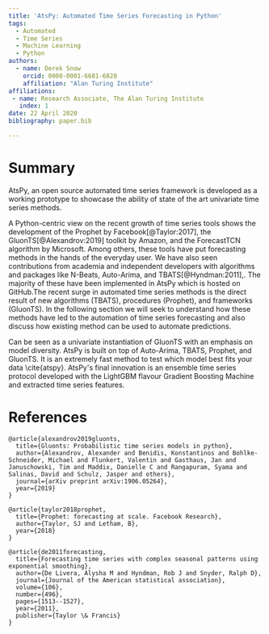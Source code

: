 ```yaml
---
title: 'AtsPy: Automated Time Series Forecasting in Python'
tags:
  - Automated
  - Time Series
  - Machine Learning
  - Python
authors:
  - name: Derek Snow
    orcid: 0000-0001-6681-6828
    affiliation: "Alan Turing Institute"
affiliations:
 - name: Research Associate, The Alan Turing Institute
   index: 1
date: 22 April 2020
bibliography: paper.bib

---
```


# Summary

AtsPy, an open source automated time series framework is developed as a working 
prototype to showcase the ability of state of the art univariate time series methods.


A Python-centric view on the recent growth of time series tools shows the development
of the Prophet by Facebook[@Taylor:2017], the GluonTS[@Alexandrov:2019] toolkit by Amazon, and the ForecastTCN algorithm
by Microsoft. Among others, these tools have put forecasting methods in the hands of the
everyday user. We have also seen contributions from academia and independent developers 
with algorithms and packages like N-Beats, Auto-Arima, and TBATS[@Hyndman:2011],. The majority of these 
have been implemented in AtsPy which is hosted on GitHub.The recent surge in automated 
time series methods is the direct result of new algorithms (TBATS), procedures (Prophet),
and frameworks (GluonTS). In the following section we will seek to understand how these 
methods have led to the automation of time series forecasting and also discuss how existing 
method can be used to automate predictions. 

Can be seen as a univariate instantiation of GluonTS with an emphasis on model diversity. 
AtsPy is built on top of Auto-Arima, TBATS, Prophet, and GluonTS. It is an extremely fast
method to test which model best fits your data \cite{atspy}. AtsPy's final innovation is
an ensemble time series protocol developed with the LightGBM flavour Gradient Boosting Machine
and extracted time series features. 

# References

```
@article{alexandrov2019gluonts,
  title={Gluonts: Probabilistic time series models in python},
  author={Alexandrov, Alexander and Benidis, Konstantinos and Bohlke-Schneider, Michael and Flunkert, Valentin and Gasthaus, Jan and Januschowski, Tim and Maddix, Danielle C and Rangapuram, Syama and Salinas, David and Schulz, Jasper and others},
  journal={arXiv preprint arXiv:1906.05264},
  year={2019}
}
 ```
 
 
```
@article{taylor2018prophet,
  title={Prophet: forecasting at scale. Facebook Research},
  author={Taylor, SJ and Letham, B},
  year={2018}
}
```

```
@article{de2011forecasting,
  title={Forecasting time series with complex seasonal patterns using exponential smoothing},
  author={De Livera, Alysha M and Hyndman, Rob J and Snyder, Ralph D},
  journal={Journal of the American statistical association},
  volume={106},
  number={496},
  pages={1513--1527},
  year={2011},
  publisher={Taylor \& Francis}
}
```

